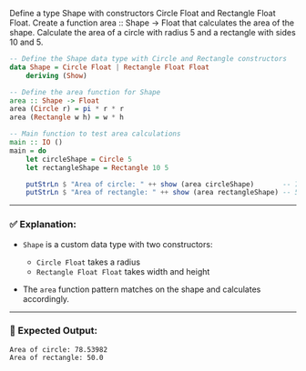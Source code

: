 Define a type Shape with constructors Circle Float and Rectangle Float Float. Create a function area :: Shape -> Float that calculates the area of the shape. Calculate the area of a circle with radius 5 and a rectangle with sides 10 and 5.
```haskell
-- Define the Shape data type with Circle and Rectangle constructors
data Shape = Circle Float | Rectangle Float Float
    deriving (Show)

-- Define the area function for Shape
area :: Shape -> Float
area (Circle r) = pi * r * r
area (Rectangle w h) = w * h

-- Main function to test area calculations
main :: IO ()
main = do
    let circleShape = Circle 5
    let rectangleShape = Rectangle 10 5

    putStrLn $ "Area of circle: " ++ show (area circleShape)       -- 78.53982
    putStrLn $ "Area of rectangle: " ++ show (area rectangleShape) -- 50.0
```

---

### ✅ Explanation:

* `Shape` is a custom data type with two constructors:

  * `Circle Float` takes a radius
  * `Rectangle Float Float` takes width and height
* The `area` function pattern matches on the shape and calculates accordingly.

---

### 🧪 Expected Output:

```
Area of circle: 78.53982
Area of rectangle: 50.0
```
